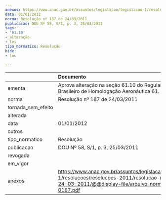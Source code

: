 ```yaml
---
anexos: https://www.anac.gov.br/assuntos/legislacao/legislacao-1/resolucoes/resolucoes-2011/resolucao-no-187-de-24-03-2011/@@display-file/arquivo_norma/RA2011-0187.pdf
data: 01/01/2012
norma: Resolução nº 187 de 24/03/2011
publicacao: DOU Nº 58, S/1, p. 3, 25/03/2011
tags:
- '61.10'
- alteração
- lei
tipo_normatico: Resolução
hide: 
- toc 
 
---
```


|                    | Documento                                                                                                                                                       |
|:-------------------|:----------------------------------------------------------------------------------------------------------------------------------------------------------------|
| ementa             | Aprova alteração na seção 61.10 do Regulamento Brasileiro de Homologação Aeronáutica 61.                                                                        |
| norma              | Resolução nº 187 de 24/03/2011                                                                                                                                  |
| tornada_sem_efeito |                                                                                                                                                                 |
| alterada           |                                                                                                                                                                 |
| data               | 01/01/2012                                                                                                                                                      |
| outros             |                                                                                                                                                                 |
| tipo_normatico     | Resolução                                                                                                                                                       |
| publicacao         | DOU Nº 58, S/1, p. 3, 25/03/2011                                                                                                                                |
| revogada           |                                                                                                                                                                 |
| em_vigor           |                                                                                                                                                                 |
| anexos             | https://www.anac.gov.br/assuntos/legislacao/legislacao-1/resolucoes/resolucoes-2011/resolucao-no-187-de-24-03-2011/@@display-file/arquivo_norma/RA2011-0187.pdf |